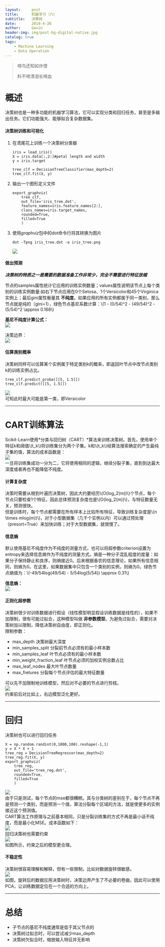 ```yaml
---
layout:     post
title:      机器学习（六）
subtitle:   决策树
date:       2019-4-30
author:     Gavin
header-img: img/post-bg-digital-native.jpg
catalog: true
tags:
    - Machine Learning
    - Data Operation
---
```


> 啼鸟还知如许恨
> 
> 料不啼清泪长啼血

# 概述

决策树也是一种多功能的机器学习算法，它可以实现分类和回归任务，甚至是多输出任务。它们功能强大、能够拟合复杂数据集。  

#### 决策树训练和可视化

1. 在鸢尾花上训练一个决策树分类器  

	```
	iris = load_iris()
	X = iris.data[:,2:]#petal length and width
	y = iris.target
	
	tree_clf = DecisionTreeClassifier(max_depth=2)
	tree_clf.fit(X, y)
	```  

2. 输出一个图形定义文件  

	```
	export_graphviz(
		tree_clf,
		out_file='iris_tree.dot',
		feature_names=iris.feature_names[2:],
		class_names=iris.target_names,
		rounded=True,
		filled=True
		)
	```  

3. 使用*graphviz*包中的dot命令行将其转换为图片
	```
	dot -Tpng iris_tree.dot -o iris_tree.png
	```

	![](http://45.32.68.50/large/006tNc79ly1g2kqcssnerj30db0b4q4e.jpg)  

#### 做出预测

***决策树的特质之一是需要的数据准备工作非常少，完全不需要进行特征放缩***  

节点的samples属性统计它应用的训练实例数量；values属性说明该节点上每个类别的训练实例数量:如右下节点应用在0个Setosa、1个Versicolor和45个Virginica实例上；最后gini属性衡量其 **不纯度**。如果应用的所有实例都属于同一类别，那么节点就是纯的（gini=1），绿色节点基尼系数计算：\\(1 - (0/54)^2 - (49/54)^2 - (5/54)^2 \approx 0.168\\)  

**基尼不纯度计算公式：**  
![](http://45.32.68.50/large/006tNc79ly1g2krai5q2hj303u01l0sp.jpg)  

决策边界：  
![](http://45.32.68.50/large/006tNc79ly1g2krcpw72hj30g306i0vz.jpg)  

#### 估算类别概率
决策树同样可以估算某个实例属于特定类别k的概率，即返回叶节点中改节点类别k的训练实例占比。  

```
tree_clf.predict_proba([[5, 1.5]])
tree_clf.predict([[5, 1.5]])
```  

![](http://45.32.68.50/large/006tNc79ly1g2krgcxdrvj30az029q34.jpg)  
可知此时最大可能是第一类，即Versicolor  

---

# CART训练算法
Scikit-Learn使用*分类与回归树（CART）*算法来训练决策树。首先，使用单个特征k和阈值\\(t\_k\\)将训练集分为两个子集。k和\\(t\_k\\)经算法搜索确定的产生最纯子集的值，算法的成本函数是：  
![](http://45.32.68.50/large/006tNc79ly1g2kry9wbd7j30d40363yy.jpg)  
一旦将训练集成功一分为二，它将使用相同的逻辑，继续分裂子集，直到到达最大深度或者再也不能降低不纯度。  

#### 计算复杂度
决策时需要从根到叶遍历决策树，因此大约要经历\\(O(log\_2(m))\\)个节点，每个节点只要检查1个特征，因此总体预测复杂度也是\\(O(log\_2(m))\\)，与特征数量无关，预测很快。  
但是训练时，每个节点都需要在所有样本上比较所有特征，导致训练复杂度是\\(n \times mlog(m))\\)，对于小型数据集（几千个实例以内）可以通过预处理（presort=True）来加快训练；对于大型数据集，就很慢了。

#### 信息熵
默认使用基尼不纯度作为不纯度的测量方式，也可以将超参数criterion设置为entropy来选择信息熵作为不纯度的测量方式。熵是一种分子混乱程度的度量：如果分子保持静止和良序，则熵接近0。后来根据香农的信息理论，如果所有信息相同，则熵为0。在这里，如果数据集中只包含一个类别的实例，则熵为0。绿色节点熵值为：\\(-49/54log(49/54) - 5/54log(5/54)) \approx 0.31\\)  

**信息熵：**  
![](http://45.32.68.50/large/006tNc79ly1g2ksfcngusj305q0240sr.jpg)  

#### 正则化超参数
决策树很少对训练数据进行假设（线性模型明显假设训练数据是线性的），如果不加限制，很有可能过拟合，这种模型叫做 **非参数模型**。为避免过拟合，需要对决策树加以限制，降低决策树自由度，即正则化。  
限制参数：  

* max\_depth 决策树最大深度
* min\_samples\_split 分裂前节点必须有的最小样本数
* min\_samples\_leaf 叶节点必须有的最小样本数
* min\_weight\_fraction\_leaf 叶节点必须的加权实例总数占比
* max\_leaf\_nodes 最大叶节点数量
* max\_fretures 分裂每个节点评估的最大特征数量  

可以先不加限制地训练模型，然后对不必要的节点进行剪枝。  
![](http://45.32.68.50/large/006tNc79ly1g2ksrpqrpkj30g3062dko.jpg)  
约束前后对比如上，右边模型泛化更好。  

---

# 回归
决策树也可以进行回归任务  

```
X = np.random.randint(0,1000,100).reshape(-1,1)
y = X * X + 1
tree_reg = DecisionTreeRegressor(max_depth=2)
tree_reg.fit(X, y)
export_graphviz(
	tree_reg,
	out_file='tree_reg.dot',
	rounded=True,
	filled=True
	)
```  
![](http://45.32.68.50/large/006tNc79ly1g2kt349ok1j30pc09k40t.jpg)  
由于只是测试，每个节点的mse都很糟糕。其与分类树的差别在于，每个节点不再是预测一个类别，而是预测一个值，算法分裂每个区域的方法，就是使更多的实例接近这个预测值。  
CART算法工作原理与之前基本相同，只是分裂训练集的方式不再是最小话不纯度，而是最小化MSE。成本函数如下：  
![](http://45.32.68.50/large/006tNc79ly1g2kt7hx2bgj30f402ijrr.jpg)  
回归决策树也需要约束  
![](http://45.32.68.50/large/006tNc79ly1g2kt8p1okij30g3064ady.jpg)  
如图所示，约束之后的模型更合理。  

#### 不稳定性
决策树很容易理解和解释，但有一些限制，比如对数据旋转很敏感。  
![](http://45.32.68.50/large/006tNc79ly1g2ktahbwwzj30g4065gqa.jpg)  
如图，旋转后的数据应用决策树时，决策边界产生了不必要的卷曲，因此可以使用PCA，让训练数据定位在一个合适的方向上。  

---

# 总结

* 子节点的基尼不纯度通常是低于其父节点的
* 决策树过拟合时，可以尝试减少max\_depth
* 决策树欠拟合时，缩放输入特征并无影响
